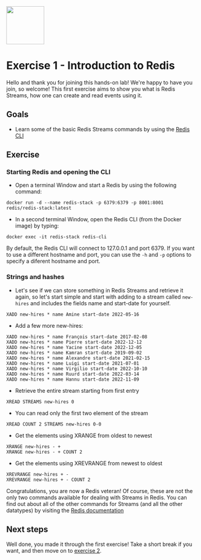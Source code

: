 <img src="../img/redis-logo-full-color-rgb.png" height=100/>

# Exercise 1 - Introduction to Redis
Hello and thank you for joining this hands-on lab! We're happy to have you join, so welcome! This first exercise aims to show you what is Redis Streams, how one can create and read events using it. 

## Goals

* Learn some of the basic Redis Streams commands by using the [Redis CLI](https://redis.io/topics/rediscli)

## Exercise
### Starting Redis and opening the CLI
* Open a terminal Window and start a Redis by using the following command:
```
docker run -d --name redis-stack -p 6379:6379 -p 8001:8001 redis/redis-stack:latest
```
* In a second terminal Window, open the Redis CLI (from the Docker image) by typing:
```
docker exec -it redis-stack redis-cli
```

By default, the Redis CLI will connect to 127.0.0.1 and port 6379. If you want to use a different hostname and port, you can use the `-h` and `-p` options to specify a diferent hostname and port.

### Strings and hashes
* Let's see if we can store something in Redis Streams and retrieve it again, so let's start simple and start with adding to a stream called `new-hires` and includes the fields name and start-date for yourself.

```
XADD new-hires * name Amine start-date 2022-05-16
```

* Add a few more new-hires:

```
XADD new-hires * name François start-date 2017-02-08
XADD new-hires * name Pierre start-date 2022-12-12
XADD new-hires * name Yacine start-date 2022-12-05
XADD new-hires * name Kamran start-date 2019-09-02
XADD new-hires * name Alexandre start-date 2021-02-15
XADD new-hires * name Luigi start-date 2021-07-01
XADD new-hires * name Virgilio start-date 2022-10-10
XADD new-hires * name Ruurd start-date 2022-03-14
XADD new-hires * name Hannu start-date 2022-11-09
```

* Retrieve the entire stream starting from first entry

```
XREAD STREAMS new-hires 0
```

* You can read only the first two element of the stream
```
XREAD COUNT 2 STREAMS new-hires 0-0
```

* Get the elements using XRANGE from oldest to newest
```
XRANGE new-hires - +
XRANGE new-hires - + COUNT 2
```

* Get the elements using XREVRANGE from newest to oldest
```
XREVRANGE new-hires + -
XREVRANGE new-hires + - COUNT 2
```

Congratulations, you are now a Redis veteran! Of course, these are not the only two commands available for dealing with Streams in Redis. You can find out about all of the other commands for Streams (and all the other datatypes) by visiting the [Redis documentation](https://redis.io/commands/?group=stream)

## Next steps

Well done, you made it through the first exercise! Take a short break if you want, and then move on to [exercise 2](exercise-2-start.md).
